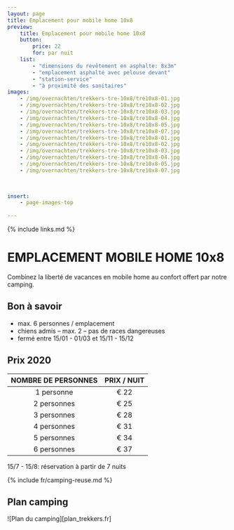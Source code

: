```yaml
---
layout: page
title: Emplacement pour mobile home 10x8
preview: 
    title: Emplacement pour mobile home 10x8
    button:
        price: 22
        for: par nuit
    list:
        - "dimensions du revêtement en asphalte: 8x3m"
        - "emplacement asphalté avec pelouse devant"
        - "station-service"
        - "à proximité des sanitaires"
images:
    - /img/overnachten/trekkers-tre-10x8/tre10x8-01.jpg
    - /img/overnachten/trekkers-tre-10x8/tre10x8-02.jpg
    - /img/overnachten/trekkers-tre-10x8/tre10x8-03.jpg
    - /img/overnachten/trekkers-tre-10x8/tre10x8-04.jpg
    - /img/overnachten/trekkers-tre-10x8/tre10x8-05.jpg
    - /img/overnachten/trekkers-tre-10x8/tre10x8-07.jpg
    - /img/overnachten/trekkers-tre-10x8/tre10x8-01.jpg
    - /img/overnachten/trekkers-tre-10x8/tre10x8-02.jpg
    - /img/overnachten/trekkers-tre-10x8/tre10x8-03.jpg
    - /img/overnachten/trekkers-tre-10x8/tre10x8-04.jpg
    - /img/overnachten/trekkers-tre-10x8/tre10x8-05.jpg
    - /img/overnachten/trekkers-tre-10x8/tre10x8-07.jpg

    
    
insert:
    - page-images-top
    
---
```

{% include links.md %}

# EMPLACEMENT MOBILE HOME 10x8
Combinez la liberté de vacances en mobile home au confort offert par notre camping.

## Bon à savoir

- max. 6 personnes / emplacement
- chiens admis – max. 2 – pas de races dangereuses
- fermé entre 15/01 - 01/03 et 15/11 - 15/12

## Prix 2020


NOMBRE DE PERSONNES | PRIX / NUIT     
:------------------:|:-----------:|
1 personne          |€ 22              
2 personnes         |€ 25                   
3 personnes         |€ 28      
4 personnes         |€ 31
5 personnes         |€ 34
6 personnes         |€ 37


15/7 - 15/8: réservation à partir de 7 nuits

{% include fr/camping-reuse.md %}

## Plan camping

![Plan du camping][plan_trekkers.fr]

